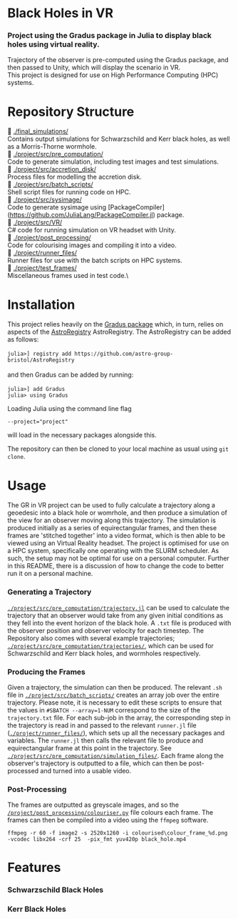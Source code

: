 # Black Holes in VR

###  Project using the Gradus package in Julia to display black holes using virtual reality. 

Trajectory of the observer is pre-computed using the Gradus package, and then passed to Unity, which will display the scenario in VR. \
This project is designed for use on High Performance Computing (HPC) systems.

# Repository Structure

💫 [./final_simulations/](https://github.com/raichkel/GR_in_VR/tree/main/final_simulations) \
    Contains output simulations for Schwarzschild and Kerr black holes, as well as a Morris-Thorne wormhole. \
💫 [./project/src/pre_computation/](https://github.com/raichkel/GR_in_VR/tree/main/project/src/pre_computation) \
    Code to generate simulation, including test images and test simulations. \
💫 [./project/src/accretion_disk/](https://github.com/raichkel/GR_in_VR/tree/main/project/src/accretion_disk) \
    Process files for modelling the accretion disk. \
💫 [./project/src/batch_scripts/](https://github.com/raichkel/GR_in_VR/tree/main/project/src/batch_scripts) \
    Shell script files for running code on HPC. \
💫 [./project/src/sysimage/](https://github.com/raichkel/GR_in_VR/tree/main/project/src/sysimage) \
    Code to generate sysimage using [PackageCompiler] (https://github.com/JuliaLang/PackageCompiler.jl) package. \
💫 [./project/src/VR/](https://github.com/raichkel/GR_in_VR/tree/main/project/src/VR) \
    C# code for running simulation on VR headset with Unity. \
💫 [./project/post_processing/](https://github.com/raichkel/GR_in_VR/tree/main/project/post_processing) \
    Code for colourising images and compiling it into a video. \
💫 [./project/runner_files/](https://github.com/raichkel/GR_in_VR/tree/main/project/runner_files) \
    Runner files for use with the batch scripts on HPC systems. \
💫 [./project/test_frames/](https://github.com/raichkel/GR_in_VR/tree/main/project/test_frames) \
    Miscellaneous frames used in test code.\
  
  
# Installation 
This project relies heavily on the [Gradus package](https://github.com/astro-group-bristol/Gradus.jl) which, in turn, relies on aspects of the [AstroRegistry](https://github.com/astro-group-bristol/AstroRegistry) AstroRegistry. The AstroRegistry can be added as follows:\
\
 `julia>] registry add https://github.com/astro-group-bristol/AstroRegistry`\
 \
 and then Gradus can be added by running:\
 \
 `julia>] add Gradus`\
`julia> using Gradus`

Loading Julia using the command line flag 

`--project="project"`

will load in the necessary packages alongside this.

The repository can then be cloned to your local machine as usual using `git clone`.

# Usage

The GR in VR project can be used to fully calculate a trajectory along a geoedesic into a black hole or womrhole, and then produce a simulation of the view for an observer moving along this trajectory. The simulation is produced initially as a series of equirectangular frames, and then these frames are 'stitched together' into a video format, which is then able to be viewed using an Virtual Reality headset. The project is optimised for use on a HPC system, specifically one operating with the SLURM scheduler. As such, the setup may not be optimal for use on a personal computer. Further in this README, there is a discussion of how to change the code to better run it on a personal machine. 

### Generating a Trajectory
[`./project/src/pre_computation/trajectory.jl`](https://github.com/raichkel/GR_in_VR/blob/main/project/src/pre_computation/trajectory.jl) can be used to calculate the trajectory that an observer would take from any given initial conditions as they fell into the event horizon of the black hole. A `.txt` file is produced with the observer position and observer velocity for each timestep. The Repository also comes with several example trajectories; [`./project/src/pre_computation/trajectories/`](https://github.com/raichkel/GR_in_VR/tree/main/project/src/pre_computation/trajectories), which can be used for Schwarzschild and Kerr black holes, and wormholes respectively.

### Producing the Frames
Given a trajectory, the simulation can then be produced. The relevant `.sh` file in [`./project/src/batch_scripts/`](https://github.com/raichkel/GR_in_VR/tree/main/project/src/batch_scripts) creates an array job over the entire trajectory. Please note, it is necessary to edit these scripts to ensure that the values in `#SBATCH --array=1-NUM` correspond to the size of the `trajectory.txt` file. For each sub-job in the array, the corresponding step in the trajectory is read in and passed to the relevant `runner.jl` file ([`./project/runner_files/`](https://github.com/raichkel/GR_in_VR/tree/main/project/runner_files)), which sets up all the necessary packages and variables. The `runner.jl` then calls the relevant file to produce and equirectangular frame at this point in the trajectory. See [`./project/src/pre_computation/simulation_files/`](https://github.com/raichkel/GR_in_VR/tree/main/project/src/pre_computation/simulation_files). Each frame along the observer's trajectory is outputted to a file, which can then be post-processed and turned into a usable video.

### Post-Processing
The frames are outputted as greyscale images, and so the [`/project/post_processing/colouriser.py`](https://github.com/raichkel/GR_in_VR/blob/main/project/post_processing/colouriser.py) file colours each frame. The frames can then be compiled into a video using the `ffmpeg` software.

`ffmpeg -r 60 -f image2 -s 2520x1260 -i colourised\colour_frame_%d.png -vcodec libx264 -crf 25  -pix_fmt yuv420p black_hole.mp4`


# Features
### Schwarzschild Black Holes


### Kerr Black Holes
